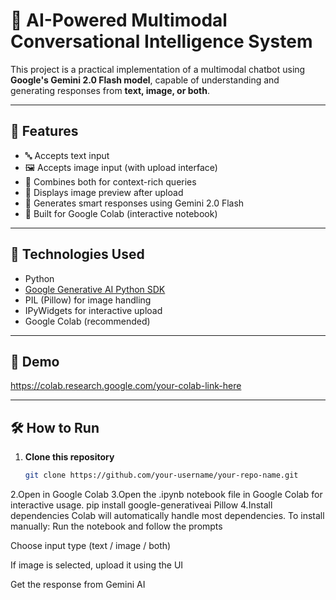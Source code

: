 # 🧠 AI-Powered Multimodal Conversational Intelligence System

This project is a practical implementation of a multimodal chatbot using **Google's Gemini 2.0 Flash model**, capable of understanding and generating responses from **text, image, or both**.

---

## 🚀 Features

- 🔤 Accepts text input
- 🖼️ Accepts image input (with upload interface)
- 🧾 Combines both for context-rich queries
- 📸 Displays image preview after upload
- 🤖 Generates smart responses using Gemini 2.0 Flash
- 📡 Built for Google Colab (interactive notebook)

---

## 🧰 Technologies Used

- Python
- [Google Generative AI Python SDK](https://pypi.org/project/google-generativeai/)
- PIL (Pillow) for image handling
- IPyWidgets for interactive upload
- Google Colab (recommended)

---

## 📸 Demo

https://colab.research.google.com/your-colab-link-here

---

## 🛠️ How to Run

1. **Clone this repository**
   ```bash
   git clone https://github.com/your-username/your-repo-name.git
2.Open in Google Colab
3.Open the .ipynb notebook file in Google Colab for interactive usage.
pip install google-generativeai Pillow
4.Install dependencies Colab will automatically handle most dependencies. To install manually:
Run the notebook and follow the prompts

Choose input type (text / image / both)

If image is selected, upload it using the UI

Get the response from Gemini AI
